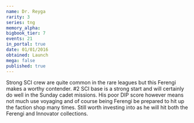 ```yaml
---
name: Dr. Reyga
rarity: 3
series: tng
memory_alpha:
bigbook_tier: 7
events: 21
in_portal: true
date: 01/01/2016
obtained: Launch
mega: false
published: true
---
```


Strong SCI crew are quite common in the rare leagues but this Ferengi makes a worthy contender. #2 SCI base is a strong start and will certainly do well in the Sunday cadet missions. His poor DIP score however means not much use voyaging and of course being Ferengi be prepared to hit up the faction shop many times. Still worth investing into as he will hit both the Ferengi and Innovator collections.
